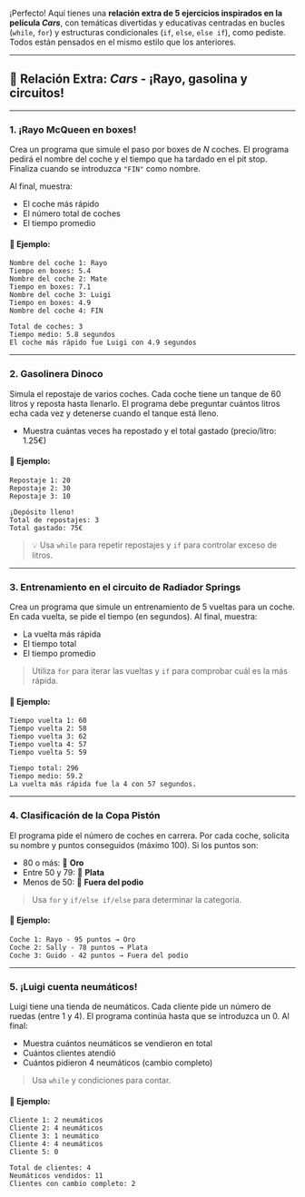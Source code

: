 ¡Perfecto! Aquí tienes una **relación extra de 5 ejercicios inspirados en la película *Cars***, con temáticas divertidas y educativas centradas en bucles (`while`, `for`) y estructuras condicionales (`if`, `else`, `else if`), como pediste. Todos están pensados en el mismo estilo que los anteriores.

---

## 🚗 Relación Extra: *Cars* - ¡Rayo, gasolina y circuitos!

---

### 1. **¡Rayo McQueen en boxes!**

Crea un programa que simule el paso por boxes de *N* coches. El programa pedirá el nombre del coche y el tiempo que ha tardado en el pit stop. Finaliza cuando se introduzca `"FIN"` como nombre.

Al final, muestra:

* El coche más rápido
* El número total de coches
* El tiempo promedio

#### 🧪 Ejemplo:

```
Nombre del coche 1: Rayo
Tiempo en boxes: 5.4
Nombre del coche 2: Mate
Tiempo en boxes: 7.1
Nombre del coche 3: Luigi
Tiempo en boxes: 4.9
Nombre del coche 4: FIN

Total de coches: 3
Tiempo medio: 5.8 segundos
El coche más rápido fue Luigi con 4.9 segundos
```

---

### 2. **Gasolinera Dinoco**

Simula el repostaje de varios coches. Cada coche tiene un tanque de 60 litros y reposta hasta llenarlo. El programa debe preguntar cuántos litros echa cada vez y detenerse cuando el tanque está lleno.

* Muestra cuántas veces ha repostado y el total gastado (precio/litro: 1.25€)

#### 🧪 Ejemplo:

```
Repostaje 1: 20
Repostaje 2: 30
Repostaje 3: 10

¡Depósito lleno!
Total de repostajes: 3
Total gastado: 75€
```

> 💡 Usa `while` para repetir repostajes y `if` para controlar exceso de litros.

---

### 3. **Entrenamiento en el circuito de Radiador Springs**

Crea un programa que simule un entrenamiento de 5 vueltas para un coche. En cada vuelta, se pide el tiempo (en segundos). Al final, muestra:

* La vuelta más rápida
* El tiempo total
* El tiempo promedio

> Utiliza `for` para iterar las vueltas y `if` para comprobar cuál es la más rápida.

#### 🧪 Ejemplo:

```
Tiempo vuelta 1: 60
Tiempo vuelta 2: 58
Tiempo vuelta 3: 62
Tiempo vuelta 4: 57
Tiempo vuelta 5: 59

Tiempo total: 296
Tiempo medio: 59.2
La vuelta más rápida fue la 4 con 57 segundos.
```

---

### 4. **Clasificación de la Copa Pistón**

El programa pide el número de coches en carrera. Por cada coche, solicita su nombre y puntos conseguidos (máximo 100). Si los puntos son:

* 80 o más: 🥇 **Oro**
* Entre 50 y 79: 🥈 **Plata**
* Menos de 50: 🥉 **Fuera del podio**

> Usa `for` y `if/else if/else` para determinar la categoría.

#### 🧪 Ejemplo:

```
Coche 1: Rayo - 95 puntos → Oro
Coche 2: Sally - 78 puntos → Plata
Coche 3: Guido - 42 puntos → Fuera del podio
```

---

### 5. **¡Luigi cuenta neumáticos!**

Luigi tiene una tienda de neumáticos. Cada cliente pide un número de ruedas (entre 1 y 4). El programa continúa hasta que se introduzca un 0. Al final:

* Muestra cuántos neumáticos se vendieron en total
* Cuántos clientes atendió
* Cuántos pidieron 4 neumáticos (cambio completo)

> Usa `while` y condiciones para contar.

#### 🧪 Ejemplo:

```
Cliente 1: 2 neumáticos
Cliente 2: 4 neumáticos
Cliente 3: 1 neumático
Cliente 4: 4 neumáticos
Cliente 5: 0

Total de clientes: 4
Neumáticos vendidos: 11
Clientes con cambio completo: 2
```
